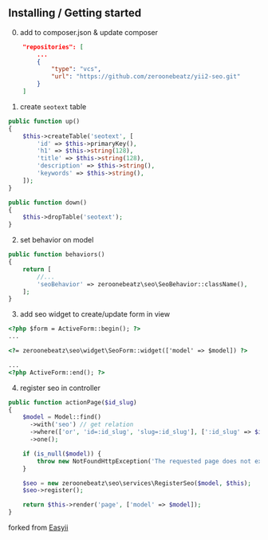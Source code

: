 ## Installing / Getting started

0. add to composer.json & update composer
```json
    "repositories": [
        ...
        {
            "type": "vcs",
            "url": "https://github.com/zeroonebeatz/yii2-seo.git"
        }
    ]
```

1. create `seotext` table

```php
public function up()
{
    $this->createTable('seotext', [
        'id' => $this->primaryKey(),
        'h1' => $this->string(128),
        'title' => $this->string(128),
        'description' => $this->string(),
        'keywords' => $this->string(),
    ]);
}

public function down()
{
    $this->dropTable('seotext');
}
```

2. set behavior on model

```php
public function behaviors()
{
    return [
        //...
        'seoBehavior' => zeroonebeatz\seo\SeoBehavior::className(),
    ];
}
```

3. add seo widget to create/update form in view

```html
<?php $form = ActiveForm::begin(); ?>
...

<?= zeroonebeatz\seo\widget\SeoForm::widget(['model' => $model]) ?>

...
<?php ActiveForm::end(); ?>
```

4. register seo in controller

```php
public function actionPage($id_slug)
{
    $model = Model::find()
      ->with('seo') // get relation
      ->where(['or', 'id=:id_slug', 'slug=:id_slug'], [':id_slug' => $id_slug])
      ->one();

    if (is_null($model)) {
        throw new NotFoundHttpException('The requested page does not exist.');
    }

    $seo = new zeroonebeatz\seo\services\RegisterSeo($model, $this);
    $seo->register();

    return $this->render('page', ['model' => $model]);
}
```

forked from [Easyii](https://github.com/noumo/easyii)